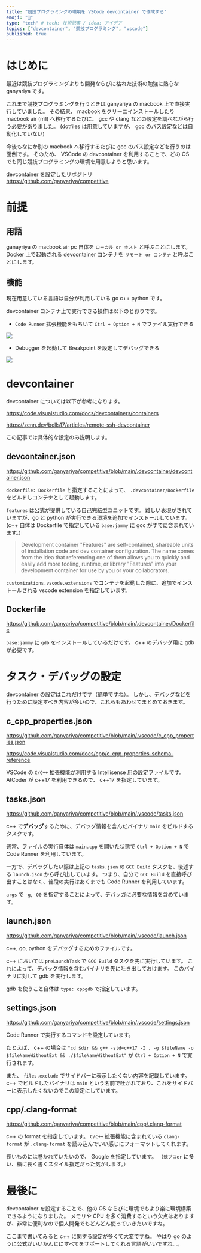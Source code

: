 ```yaml
---
title: "競技プログラミングの環境を VSCode devcontainer で作成する"
emoji: "🌊"
type: "tech" # tech: 技術記事 / idea: アイデア
topics: ["devcontainer", "競技プログラミング", "vscode"]
published: true
---
```


# はじめに

最近は競技プログラミングよりも開発ならびに枯れた技術の勉強に熱心な ganyariya です。

これまで競技プログラミングを行うときは ganyariya の macbook 上で直接実行していました。
その結果、 macbook をクリーニインストールしたり macbook air (m1) へ移行するたびに、 gcc や clang などの設定を調べながら行う必要がありました。
(dotfiles は用意していますが、 gcc のパス設定などは自動化していない)

今後もなにか別の macbook へ移行するたびに gcc のパス設定などを行うのは面倒です。
そのため、 VSCode の devcontainer を利用することで、どの OS でも同じ競技プログラミングの環境を用意しようと思います。

devcontainer を設定したリポジトリ
https://github.com/ganyariya/competitive

# 前提

## 用語

ganayriya の macbook air pc 自体を `ローカル or ホスト` と呼ぶことにします。
Docker 上で起動される devcontainer  コンテナを `リモート or コンテナ` と呼ぶことにします。

## 機能

現在用意している言語は自分が利用している go c++ python です。

devcontainer コンテナ上で実行できる操作は以下のとおりです。

- `Code Runner` 拡張機能をもちいて `Ctrl + Option + N` でファイル実行できる

![](https://camo.githubusercontent.com/cfaf62116b9cd14d20a9e6847a727880cb1e6ac2e070d3f7e3ea16df3e543c81/68747470733a2f2f692e6779617a6f2e636f6d2f36333064306332653561376337363462373337373734666166636432626539342e676966)

- Debugger を起動して Breakpoint を設定してデバッグできる

![](https://camo.githubusercontent.com/19a500c112a6e91ce707733c4e050c4da721f07cc9a49f566300a8002f89dd90/68747470733a2f2f692e6779617a6f2e636f6d2f38353532353465303761643161373630383631386264663666623166363236642e676966)

# devcontainer

devcontainer については以下が参考になります。

https://code.visualstudio.com/docs/devcontainers/containers

https://zenn.dev/bells17/articles/remote-ssh-devcontainer

この記事では具体的な設定のみ説明します。


## devcontainer.json

https://github.com/ganyariya/competitive/blob/main/.devcontainer/devcontainer.json

`dockerfile: Dockerfile` と指定することによって、 `.devcontainer/Dockerfile` をビルドしコンテナとして起動します。

`features` は公式が提供している自己完結型ユニットです。
難しい表現がされていますが、go と python が実行できる環境を追加でインストールしています。
(c++ 自体は Dockerfile で指定している `base:jammy` に gcc がすでに含まれています。)

> Development container "Features" are self-contained, shareable units of installation code and dev container configuration. The name comes from the idea that referencing one of them allows you to quickly and easily add more tooling, runtime, or library "Features" into your development container for use by you or your collaborators.

`customizations.vscode.extensions` でコンテナを起動した際に、追加でインストールされる vscode extension を指定しています。

## Dockerfile

https://github.com/ganyariya/competitive/blob/main/.devcontainer/Dockerfile

`base:jammy` に `gdb` をインストールしているだけです。
c++ のデバッグ用に gdb が必要です。

# タスク・デバッグの設定

devcontainer の設定はこれだけです（簡単ですね）。
しかし、デバッグなどを行うために設定すべき内容が多いので、これらもあわせてまとめておきます。


## c_cpp_properties.json

https://github.com/ganyariya/competitive/blob/main/.vscode/c_cpp_properties.json

https://code.visualstudio.com/docs/cpp/c-cpp-properties-schema-reference

VSCode の `C/C++` 拡張機能が利用する Intellisense 用の設定ファイルです。
AtCoder が c++17 を利用できるので、 c++17 を指定しています。

## tasks.json

https://github.com/ganyariya/competitive/blob/main/.vscode/tasks.json

c++ で**デバッグ**するために、デバッグ情報を含んだバイナリ `main` をビルドするタスクです。

通常、ファイルの実行自体は `main.cpp` を開いた状態で `Ctrl + Option + N` で Code Runner を利用しています。

一方で、デバッグしたい際は上記の `tasks.json` の `GCC Build` タスクを、後述する `launch.json` から呼び出しています。
つまり、自分で `GCC Build` を直接呼び出すことはなく、普段の実行はあくまでも Code Runner を利用しています。

`args` で `-g`, `-O0` を指定することによって、デバッガに必要な情報を含めています。

## launch.json

https://github.com/ganyariya/competitive/blob/main/.vscode/launch.json

c++, go, python をデバッグするためのファイルです。

c++ においては `preLaunchTask` で `GCC Build` タスクを先に実行しています。
これによって、デバッグ情報を含むバイナリを先に吐き出しておけます。
このバイナリに対して gdb を実行します。

gdb を使うこと自体は `type: cppgdb` で指定しています。

## settings.json

https://github.com/ganyariya/competitive/blob/main/.vscode/settings.json

Code Runner で実行するコマンドを設定しています。
<!-- textlint-disable -->
たとえば、 c++ の場合は `"cd $dir && g++ -std=c++17 -I . -g $fileName -o $fileNameWithoutExt && ./$fileNameWithoutExt"` が `Ctrl + Option + N` で実行されます。
<!-- textlint-enable -->

また、 `files.exclude` でサイドバーに表示したくない内容を記載しています。
c++ でビルドしたバイナリは `main` という名前で吐かれており、これをサイドバーに表示したくないのでこの設定にしています。

## cpp/.clang-format

https://github.com/ganyariya/competitive/blob/main/cpp/.clang-format

c++ の format を指定しています。
`C/C++` 拡張機能に含まれている `clang-format` が `.clang-format` を読み込んでいい感じにフォーマットしてくれます。

長いものには巻かれていたいので、 Google を指定しています。
（`競プロer` に多い、横に長く書くスタイル指定だった気がします。）

# 最後に

devcontainer を設定することで、他の OS ならびに環境でもより楽に環境構築できるようになりました。
メモリや CPU を多く消費するという欠点はありますが、非常に便利なので個人開発でもどんどん使っていきたいですね。

ここまで書いてみると c++ に関する設定が多くて大変ですね。
やはり go のように公式がいいかんじにすべてをサポートしてくれる言語がいいですね...。

